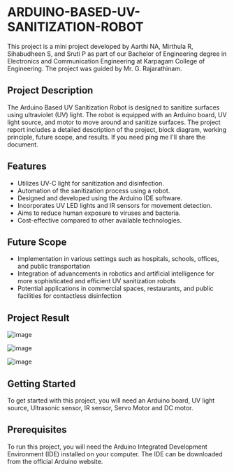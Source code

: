 # ARDUINO-BASED-UV-SANITIZATION-ROBOT

This project is a mini project developed by Aarthi NA, Mirthula R, Sihabudheen S, and Sruti P as part of our Bachelor of Engineering degree in Electronics and Communication Engineering at Karpagam College of Engineering. The project was guided by Mr. G. Rajarathinam.

## Project Description

The Arduino Based UV Sanitization Robot is designed to sanitize surfaces using ultraviolet (UV) light. The robot is equipped with an Arduino board, UV light source, and motor to move around and sanitize surfaces. The project report includes a detailed description of the project, block diagram, working principle, future scope, and results. If you need ping me I'll share the document.

## Features

- Utilizes UV-C light for sanitization and disinfection.
- Automation of the sanitization process using a robot.
- Designed and developed using the Arduino IDE software.
- Incorporates UV LED lights and IR sensors for movement detection.
- Aims to reduce human exposure to viruses and bacteria.
- Cost-effective compared to other available technologies.

## Future Scope

- Implementation in various settings such as hospitals, schools, offices, and public transportation
- Integration of advancements in robotics and artificial intelligence for more sophisticated and efficient UV sanitization robots
- Potential applications in commercial spaces, restaurants, and public facilities for contactless disinfection

## Project Result

![image](https://github.com/Aarthi-NA/ARDUINO-BASED-UV-SANITIZATION-ROBOT/assets/136803822/f0253372-a86b-434d-a75b-d80b26b2bad6)

![image](https://github.com/Aarthi-NA/ARDUINO-BASED-UV-SANITIZATION-ROBOT/assets/136803822/07e9b3c8-3af7-4218-be63-80451f482afc)

![image](https://github.com/Aarthi-NA/ARDUINO-BASED-UV-SANITIZATION-ROBOT/assets/136803822/f5872a4e-f9fa-4737-8240-58093b337539)

## Getting Started

To get started with this project, you will need an Arduino board, UV light source, Ultrasonic sensor, IR sensor, Servo Motor and DC motor.

## Prerequisites

To run this project, you will need the Arduino Integrated Development Environment (IDE) installed on your computer. The IDE can be downloaded from the official Arduino website.

